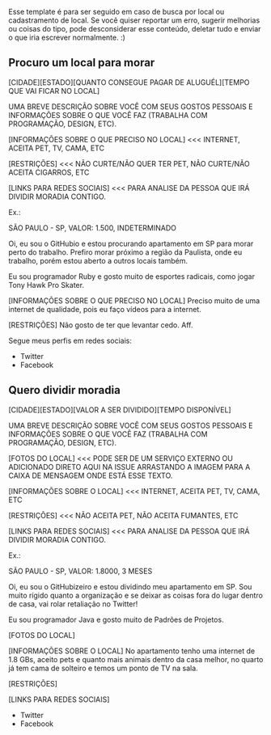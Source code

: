 Esse template é para ser seguido em caso de busca por local ou cadastramento de local. Se você quiser reportar um erro, sugerir melhorias ou coisas do tipo, pode desconsiderar esse conteúdo, deletar tudo e enviar o que iria escrever normalmente. :) 

## Procuro um local para morar

[CIDADE][ESTADO][QUANTO CONSEGUE PAGAR DE ALUGUÉL][TEMPO QUE VAI FICAR NO LOCAL]

UMA BREVE DESCRIÇÃO SOBRE VOCÊ COM SEUS GOSTOS PESSOAIS E INFORMAÇÕES SOBRE O QUE VOCÊ FAZ (TRABALHA COM PROGRAMAÇÃO, DESIGN, ETC).

[INFORMAÇÕES SOBRE O QUE PRECISO NO LOCAL] <<< INTERNET, ACEITA PET, TV, CAMA, ETC

[RESTRIÇÕES] <<< NÃO CURTE/NÃO QUER TER PET, NÃO CURTE/NÃO ACEITA CIGARROS, ETC

[LINKS PARA REDES SOCIAIS] <<< PARA ANALISE DA PESSOA QUE IRÁ DIVIDIR MORADIA CONTIGO.

Ex.: 

SÃO PAULO - SP, VALOR: 1.500, INDETERMINADO

Oi, eu sou o GitHubio e estou procurando apartamento em SP para morar perto do trabalho. Prefiro morar próximo a região da Paulista, onde eu trabalho, porém estou aberto a outros locais também.

Eu sou programador Ruby e gosto muito de esportes radicais, como jogar Tony Hawk Pro Skater.

[INFORMAÇÕES SOBRE O QUE PRECISO NO LOCAL] Preciso muito de uma internet de qualidade, pois eu faço vídeos para a internet.

[RESTRIÇÕES] Não gosto de ter que levantar cedo. Aff.

Segue meus perfis em redes sociais:

- Twitter
- Facebook

## Quero dividir moradia

[CIDADE][ESTADO][VALOR A SER DIVIDIDO][TEMPO DISPONÍVEL]

UMA BREVE DESCRIÇÃO SOBRE VOCÊ COM SEUS GOSTOS PESSOAIS E INFORMAÇÕES SOBRE O QUE VOCÊ FAZ (TRABALHA COM PROGRAMAÇÃO, DESIGN, ETC).

[FOTOS DO LOCAL] <<< PODE SER DE UM SERVIÇO EXTERNO OU ADICIONADO DIRETO AQUI NA ISSUE ARRASTANDO A IMAGEM PARA A CAIXA DE MENSAGEM ONDE ESTÁ ESSE TEXTO.

[INFORMAÇÕES SOBRE O LOCAL] <<< INTERNET, ACEITA PET, TV, CAMA, ETC

[RESTRIÇÕES] <<< NÃO ACEITA PET, NÃO ACEITA FUMANTES, ETC

[LINKS PARA REDES SOCIAIS] <<< PARA ANALISE DA PESSOA QUE IRÁ DIVIDIR MORADIA CONTIGO.

Ex.: 

SÃO PAULO - SP, VALOR: 1.8000, 3 MESES

Oi, eu sou o GitHubizeiro e estou dividindo meu apartamento em SP. Sou muito rígido quanto a organização e se deixar as coisas fora do lugar dentro de casa, vai rolar retaliação no Twitter!

Eu sou programador Java e gosto muito de Padrões de Projetos.

[FOTOS DO LOCAL]

[INFORMAÇÕES SOBRE O LOCAL] No apartamento tenho uma internet de 1.8 GBs, aceito pets e quanto mais animais dentro da casa melhor, no quarto já tem cama de solteiro e temos um ponto de TV na sala.

[RESTRIÇÕES]

[LINKS PARA REDES SOCIAIS]

- Twitter
- Facebook
